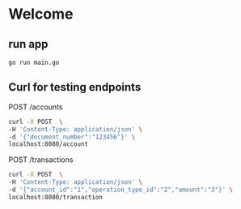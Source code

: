 # Welcome

## run app

`go run main.go`

## Curl for testing endpoints

POST /accounts

```sh
curl -X POST  \
-H 'Content-Type: application/json' \
-d '{"document_number":"123456"}' \
localhost:8080/account
```

POST /transactions

```sh
curl -X POST  \
-H 'Content-Type: application/json' \
-d '{"account_id":"1","operation_type_id":"2","amount":"3"}' \
localhost:8080/transaction
```
